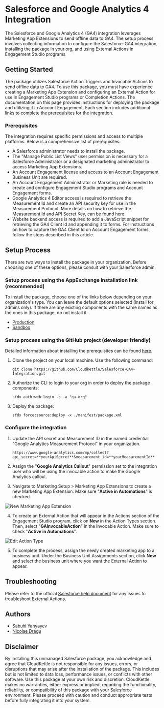 # Salesforce and Google Analytics 4 Integration
The Salesforce and Google Analytics 4 (GA4) integration leverages Marketing App Extensions to send offline data to GA4. The setup process involves collecting information to configure the Salesforce-GA4 integration, installing the package in your org, and using External Actions in Engagement Studio programs.

## Getting Started
The package utilizes Salesforce Action Triggers and Invocable Actions to send offline data to GA4. To use this package, you must have experience creating a Marketing App Extension and configuring an External Action for use in Engagement Studio programs or Completion Actions. The documentation on this page provides instructions for deploying the package and utilizing it in Account Engagement. Each section includes additional links to complete the prerequisites for the integration.

### Prerequisites
The integration requires specific permissions and access to multiple platforms. Below is a comprehensive list of prerequisites:
- A Salesforce administrator needs to install the package.
- The "Manage Public List Views" user permission is necessary for a Salesforce Administrator or a designated marketing administrator to access Marketing App Extensions.
- An Account Engagement license and access to an Account Engagement Business Unit are required.
- An Account Engagement Administrator or Marketing role is needed to create and configure Engagement Studio programs and Account Engagement forms.
- Google Analytics 4 Editor access is required to retrieve the Measurement Id and create an API security key for use in the Measurement Protocol. More details on how to retrieve the Measurement Id and API Secret Key, can be found here.
- Website backend access is required to add a JavaScript snippet for retrieving the GA4 Client Id and appending it to forms. For instructions on how to capture the GA4 Client Id on Account Engagement forms, follow the steps described in this article.

## Setup Process
There are two ways to install the package in your organization. Before choosing one of these options, please consult with your Salesforce admin.

### Setup process using the AppExchange installation link (recommended)
To install the package, choose one of the links below depending on your organization's type. You can leave the default options selected (install for admins only). If there are any existing components with the same names as the ones in this package, do not install it.

- [Production](https://login.salesforce.com/packaging/installPackage.apexp?p0=04tHu000003kyYj)
- [Sandbox](https://test.salesforce.com/packaging/installPackage.apexp?p0=04tHu000003kyYj)

### Setup process using the GitHub project (developer friendly)

Detailed information about installing the prerequisites can be found [here](https://trailhead.salesforce.com/content/learn/projects/quickstart-vscode-salesforce/start-vscode).

1. Clone the project on your local machine. Use the following command:

    ```git clone https://github.com/Cloudkettle/Salesforce-GA4-Integration.git```
  
2. Authorize the CLI to login to your org in order to deploy the package components:

    ```sfdx auth:web:login -s -a "ga-org"```
3. Deploy the package:

    ```sfdx force:source:deploy -x ./manifest/package.xml```

### Configure the integration

1. Update the API secret and Measurement ID in the named credential "Google Analytics Measurement Protocol" in your organization.

    ```https://www.google-analytics.com/mp/collect?api_secret=**yourApiSecret**&measurement_id=**yourMeasurementId**```

2. Assign the "**Google Analytics Callout**" permission set to the integration user who will be using the invocable action to make the Google Analytics callout.

3. Navigate to Marketing Setup > Marketing App Extensions to create a new Marketing App Extension. Make sure "**Active in Automations**" is checked.

![New Marketing App Extension](https://info.cloudkettle.com/l/876711/2023-08-29/588b9y/876711/1693338739Jg1aKsWz/ae_Marketing_App_Extension.png&sa=D&source=docs&ust=1693342373600098&usg=AOvVaw1pGQxLDaiauH8h2qqPKIHe)

4. To create an External Action that will appear in the Actions section of the Engagement Studio program, click on **New** in the Action Types section. Then, select "**GAInvocableAction**" in the Invocable Action. Make sure to check "**Active in Automations**".

![Edit Action Type](https://info.cloudkettle.com/l/876711/2023-08-29/588bb2/876711/1693338740u08iZl7z/ae_Action.png)

5. To complete the process, assign the newly created marketing app to a business unit. Under the Business Unit Assignments section, click **New** and select the business unit where you want the External Action to appear.

## Troubleshooting
Please refer to the official [Salesforce help document](https://help.salesforce.com/s/articleView?id=000393472&type=1) for any issues to troubleshoot External Actions.

## Authors
- [Sabuhi Yahyayev](https://www.linkedin.com/in/sabuhiy/)
- [Nicolae Dragu](https://www.linkedin.com/in/nicolae-dragu-12525049/)

## Disclaimer
By installing this unmanaged Salesforce package, you acknowledge and agree that CloudKettle is not responsible for any issues, errors, or disruptions that may arise after the installation of the package. This includes but is not limited to data loss, performance issues, or conflicts with other software. Use this package at your own risk and discretion. CloudKettle makes no warranties, either express or implied, regarding the functionality, reliability, or compatibility of this package with your Salesforce environment. Please proceed with caution and conduct appropriate tests before fully integrating it into your system.



